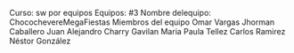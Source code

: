 Curso: sw por equipos
Equipos: #3
Nombre delequipo: ChocochevereMegaFiestas
Miembros del equipo
Omar Vargas
Jhorman Caballero
Juan Alejandro Charry Gavilan
Maria Paula Tellez
Carlos Ramirez
Néstor González


